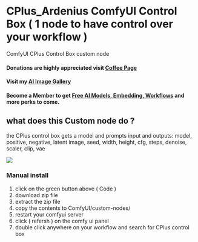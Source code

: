 # CPlus_Ardenius ComfyUI Control Box ( 1 node to have control over your workflow )
ComfyUI CPlus Control Box custom node
#### Donations are highly appreciated visit [Coffee Page](https://ko-fi.com/ardenius) 
#### Visit my [AI Image Gallery](https://ko-fi.com/ardenius/gallery)
#### Become a Member to get [Free AI Models, Embedding, Workflows](https://ko-fi.com/ardenius/tiers) and more perks to come. 

## what does this Custom node do ?
the CPlus control box gets a model and prompts input and outputs:
model, positive, negative, latent image, seed, width, height, cfg, steps, denoise, scaler, clip, vae

![](https://storage.ko-fi.com/cdn/useruploads/display/6f0dddf9-0697-4ef0-a772-2f189e0de6e2_comfyui_cplus_control_box.jpg)

### Manual install
1. click on the green button above ( Code )
2. download zip file
3. extract the zip file
4. copy the contents to ComfyUI/custom-nodes/ 
5. restart your comfyui server
6. click ( refersh ) on the comfy ui panel
7. double click anywhere on your workflow and search for CPlus control box 
